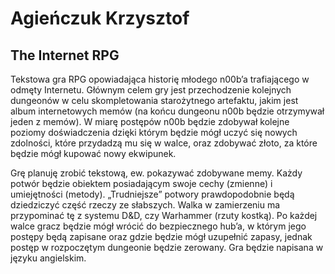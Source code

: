 # Agieńczuk Krzysztof 

## The Internet RPG

Tekstowa gra RPG opowiadająca historię młodego n00b’a trafiającego w odmęty Internetu. Głównym celem gry jest przechodzenie kolejnych dungeonów w celu skompletowania starożytnego artefaktu, jakim jest album internetowych memów (na końcu dungeonu n00b będzie otrzymywał jeden z memów). W miarę postępów n00b będzie zdobywał kolejne poziomy doświadczenia dzięki którym będzie mógł uczyć się nowych zdolności, które przydadzą mu się w walce, oraz zdobywać złoto, za które będzie mógł kupować nowy ekwipunek. 

Grę planuję zrobić tekstową, ew. pokazywać zdobywane memy. Każdy potwór będzie obiektem posiadającym swoje cechy (zmienne) i umiejętności (metody). „Trudniejsze” potwory prawdopodobnie będą dziedziczyć część rzeczy ze słabszych. Walka w zamierzeniu ma przypominać tę z systemu D&D, czy Warhammer (rzuty kostką). Po każdej walce gracz będzie mógł wrócić do bezpiecznego hub’a, w którym jego postępy będą zapisane oraz gdzie będzie mógł uzupełnić zapasy, jednak postęp w rozpoczętym dungeonie będzie zerowany. Gra będzie napisana w języku angielskim.
